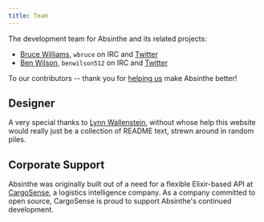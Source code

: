 ```yaml
---
title: Team
---
```


The development team for Absinthe and its related projects:

- [Bruce Williams](https://github.com/bruce), `wbruce` on IRC and [Twitter](http://twitter.com/wbruce)
- [Ben Wilson](https://github.com/bruce), `benwilson512` on IRC and [Twitter](http://twitter.com/benwilson512)

To our contributors -- thank you for [helping us](/community) make Absinthe
better!

## Designer

A very special thanks to [Lynn Wallenstein](https://github.com/lynnwallenstein),
without whose help this website would really just be a collection of README
text, strewn around in random piles.

## Corporate Support

Absinthe was originally built out of a need for a flexible Elixir-based
API at [CargoSense](http://cargosense.com), a logistics intelligence company. As
a company committed to open source, CargoSense is proud to support Absinthe's
continued development.
